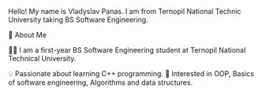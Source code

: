Hello! My name is Vladyslav Panas. I am from Ternopil National Technic University taking BS Software Engineering.

📌 About Me

👨‍💻 I am a first-year BS Software Engineering student at Ternopil National Technical University.

💡 Passionate about learning C++ programming.
🎯 Interested in OOP, Basics of software engineering, Algorithms and data structures.
